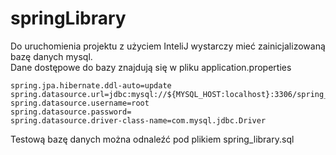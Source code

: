 # springLibrary

Do uruchomienia projektu z użyciem InteliJ wystarczy mieć zainicjalizowaną bazę danych mysql.  
Dane dostępowe do bazy znajdują się w pliku application.properties

```
spring.jpa.hibernate.ddl-auto=update
spring.datasource.url=jdbc:mysql://${MYSQL_HOST:localhost}:3306/spring_library
spring.datasource.username=root
spring.datasource.password=
spring.datasource.driver-class-name=com.mysql.jdbc.Driver
```

Testową bazę danych można odnaleźć pod plikiem spring_library.sql
